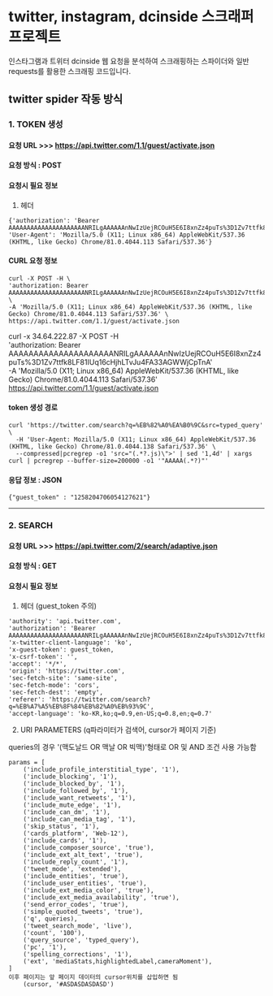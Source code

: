 # twitter, instagram, dcinside 스크래퍼 프로젝트
 인스타그램과 트위터 dcinside 웹 요청을 분석하여 스크래핑하는 스파이더와 일반 requests를 활용한 스크래핑 코드입니다.


## twitter spider 작동 방식
### 1. TOKEN 생성

#### 요청 URL >>> https://api.twitter.com/1.1/guest/activate.json

#### 요청 방식 : POST

#### 요청시 필요 정보
1. 헤더
```
{'authorization': 'Bearer AAAAAAAAAAAAAAAAAAAAANRILgAAAAAAnNwIzUejRCOuH5E6I8xnZz4puTs%3D1Zv7ttfk8LF81IUq16cHjhLTvJu4FA33AGWWjCpTnA',
'User-Agent': 'Mozilla/5.0 (X11; Linux x86_64) AppleWebKit/537.36 (KHTML, like Gecko) Chrome/81.0.4044.113 Safari/537.36'}
```

#### CURL 요청 정보
```
curl -X POST -H \
'authorization: Bearer AAAAAAAAAAAAAAAAAAAAANRILgAAAAAAnNwIzUejRCOuH5E6I8xnZz4puTs%3D1Zv7ttfk8LF81IUq16cHjhLTvJu4FA33AGWWjCpTnA' \
-A 'Mozilla/5.0 (X11; Linux x86_64) AppleWebKit/537.36 (KHTML, like Gecko) Chrome/81.0.4044.113 Safari/537.36' \
https://api.twitter.com/1.1/guest/activate.json
```

curl -x 34.64.222.87 -X POST -H \
'authorization: Bearer AAAAAAAAAAAAAAAAAAAAANRILgAAAAAAnNwIzUejRCOuH5E6I8xnZz4puTs%3D1Zv7ttfk8LF81IUq16cHjhLTvJu4FA33AGWWjCpTnA' \
-A 'Mozilla/5.0 (X11; Linux x86_64) AppleWebKit/537.36 (KHTML, like Gecko) Chrome/81.0.4044.113 Safari/537.36' \
https://api.twitter.com/1.1/guest/activate.json
#### token 생성 경로
```
curl 'https://twitter.com/search?q=%EB%82%A0%EA%B0%9C&src=typed_query' \
  -H 'User-Agent: Mozilla/5.0 (X11; Linux x86_64) AppleWebKit/537.36 (KHTML, like Gecko) Chrome/81.0.4044.138 Safari/537.36' \
  --compressed|pcregrep -o1 'src="(.*?.js)\">' | sed '1,4d' | xargs curl | pcregrep --buffer-size=200000 -o1 '"AAAAA(.*?)"'
```

#### 응답 정보 : JSON
    {"guest_token" : "1258204706054127621"}

---
### 2. SEARCH
#### 요청 URL >>> https://api.twitter.com/2/search/adaptive.json
#### 요청 방식 : GET
#### 요청시 필요 정보
1. 헤더 (guest_token 주의)
```
'authority': 'api.twitter.com',
'authorization': 'Bearer AAAAAAAAAAAAAAAAAAAAANRILgAAAAAAnNwIzUejRCOuH5E6I8xnZz4puTs%3D1Zv7ttfk8LF81IUq16cHjhLTvJu4FA33AGWWjCpTnA',
'x-twitter-client-language': 'ko',
'x-guest-token': guest_token,
'x-csrf-token': '',
'accept': '*/*',
'origin': 'https://twitter.com',
'sec-fetch-site': 'same-site',
'sec-fetch-mode': 'cors',
'sec-fetch-dest': 'empty',
'referer': 'https://twitter.com/search?q=%EB%A7%A5%EB%8F%84%EB%82%A0%EB%93%9C',
'accept-language': 'ko-KR,ko;q=0.9,en-US;q=0.8,en;q=0.7'
```

2. URI PARAMETERS (q파라미터가 검색어, cursor가 페이지 기준)

queries의 경우 '(맥도날드 OR 맥날 OR 빅맥)'형태로 OR 및 AND 조건 사용 가능함
```
params = [
    ('include_profile_interstitial_type', '1'),
    ('include_blocking', '1'),
    ('include_blocked_by', '1'),
    ('include_followed_by', '1'),
    ('include_want_retweets', '1'),
    ('include_mute_edge', '1'),
    ('include_can_dm', '1'),
    ('include_can_media_tag', '1'),
    ('skip_status', '1'),
    ('cards_platform', 'Web-12'),
    ('include_cards', '1'),
    ('include_composer_source', 'true'),
    ('include_ext_alt_text', 'true'),
    ('include_reply_count', '1'),
    ('tweet_mode', 'extended'),
    ('include_entities', 'true'),
    ('include_user_entities', 'true'),
    ('include_ext_media_color', 'true'),
    ('include_ext_media_availability', 'true'),
    ('send_error_codes', 'true'),
    ('simple_quoted_tweets', 'true'),
    ('q', queries),
    ('tweet_search_mode', 'live'),
    ('count', '100'),
    ('query_source', 'typed_query'),
    ('pc', '1'),
    ('spelling_corrections', '1'),
    ('ext', 'mediaStats,highlightedLabel,cameraMoment'),
]
이후 페이지는 앞 페이지 데이터의 cursor위치를 삽입하면 됨
    (cursor, '#ASDASDASDASD')
```